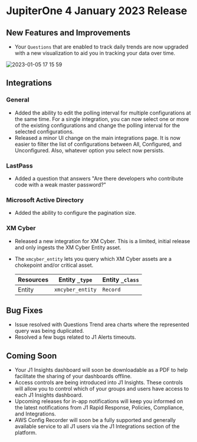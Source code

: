 # JupiterOne  4 January 2023 Release

## New Features and Improvements
-  Your `Questions` that are enabled to track daily trends are now upgraded with a new visualization to aid you in tracking your data over time. 

![2023-01-05 17 15 59](https://user-images.githubusercontent.com/112508192/210898453-aeec503d-c525-4f53-bcb0-5d5ce4742627.gif)




## Integrations

### General
  - Added the ability to edit the polling interval for multiple configurations at the same time. For a single integration, you can now select one or more of the existing configurations and change the polling interval for the selected configurations.
  - Released a minor UI change on the main integrations page. It is now easier to filter the list of configurations between All, Configured, and Unconfigured.  Also, whatever option you select now persists. 

### LastPass
  - Added a question that answers "Are there developers who contribute code with a weak master password?"

### Microsoft Active Directory
  - Added the ability to configure the pagination size.

### XM Cyber
  - Released a new integration for XM Cyber. This is a limited, initial release and only ingests the XM Cyber Entity asset.
  - The `xmcyber_entity` lets you query which XM Cyber assets are a chokepoint and/or critical asset.

    | Resources | Entity `_type`   | Entity `_class` |
    | --------- | ---------------- | --------------- |
    | Entity    | `xmcyber_entity` | `Record`        |

## Bug Fixes
-   Issue resolved with Questions Trend area charts where the represented query was being duplicated. 
-   Resolved a few bugs related to J1 Alerts timeouts. 

## Coming Soon

- Your J1 Insights dashboard will soon be downloadable as a PDF to help facilitate the sharing of your dashboards offline. 
- Access controls are being introduced into J1 Insights. These controls will allow you to control which of your groups and users have access to each J1 Insights dashboard.
- Upcoming releases for in-app notifications will keep you informed on the latest notifications from J1 Rapid Response, Policies, Compliance, and Integrations. 
- AWS Config Recorder will soon be a fully supported and generally available service to all J1 users via the J1 Integrations section of the platform.
